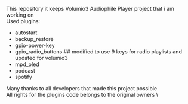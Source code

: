 This repository it keeps Volumio3 Audiophile Player project that i am working on \
Used plugins:
   - autostart
   - backup_restore
   - gpio-power-key
   - gpio_radio_buttons ## modified to use 9 keys for radio playlists and updated for volumio3
   - mpd_oled
   - podcast
   - spotify
 
Many thanks to all developers that made this project possible \
All rights for the plugins code belongs to the original owners \
